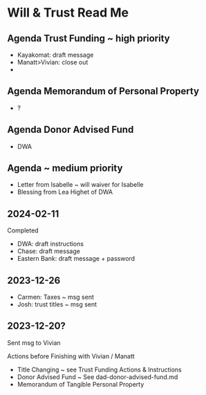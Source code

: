 # Will & Trust Read Me

## Agenda Trust Funding ~ high priority

* Kayakomat: draft message
* Manatt>Vivian: close out
*   

## Agenda Memorandum of Personal Property

* ?

## Agenda Donor Advised Fund

* DWA

## Agenda ~ medium priority

* Letter from Isabelle ~ will waiver for Isabelle
* Blessing from Lea Highet of DWA

## 2024-02-11

Completed

* DWA: draft instructions
* Chase: draft message
* Eastern Bank: draft message + password

## 2023-12-26

* Carmen: Taxes ~ msg sent
* Josh: trust titles ~ msg sent

## 2023-12-20?

Sent msg to Vivian

Actions before Finishing with Vivian / Manatt

* Title Changing ~ see Trust Funding Actions & Instructions
* Donor Advised Fund ~ See dad-donor-advised-fund.md
* Memorandum of Tangible Personal Property